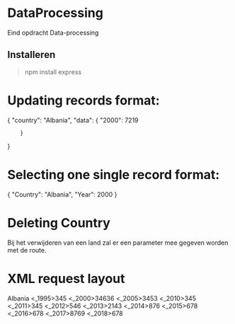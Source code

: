 # DataProcessing
Eind opdracht Data-processing

## Installeren

> npm install express

# Updating records format:
{
    "country":  "Albania",
    "data": 
        {
            "2000": 7219
            
        }
}

# Selecting one single record format:
{
    "Country": "Albania",
    "Year": 2000
}
# Deleting Country
Bij het verwijderen van een land zal er een parameter mee gegeven worden met de route.

# XML request layout
<?xml version="1.0" encoding="UTF-8" ?>
<object>
  <country>
           Albania
  </country>
  <data>
    <_1995>345</_1995>
    <_2000>34636</_2000>
    <_2005>3453</_2005>
    <_2010>345</_2010>
    <_2011>345</_2011>
    <_2012>546</_2012>
    <_2013>2143</_2013>
    <_2014>876</_2014>
    <_2015>678</_2015>
    <_2016>678</_2016>
    <_2017>8769</_2017>
    <_2018>678</_2018>
  </data>
</object>
